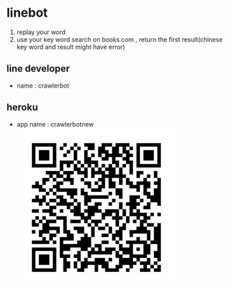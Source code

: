 # linebot
1. replay your word
2. use your key word search on books.com , return the first result(chinese key word and result might have error)
## line developer  
* name : crawlerbot
## heroku 
* app name : crawlerbotnew  
![image](qrcode.jpg)
